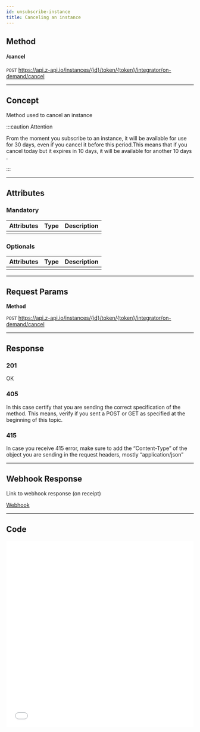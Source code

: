 ```yaml
---
id: unsubscribe-instance
title: Canceling an instance
---
```


## Method

#### /cancel

`POST` https://api.z-api.io/instances/{id}/token/{token}/integrator/on-demand/cancel

---

## Concept

Method used to cancel an instance 

:::caution Attention

From the moment you subscribe to an instance, it will be available for use for 30 days, even if you cancel it before this period.This means that if you cancel today but it expires in 10 days, it will be available for another 10 days .

:::

---

## Attributes

### Mandatory

| Attributes| Type | Description |
| :-------- | :--: | :-------- |
|           |      |           |

### Optionals

| Attributes| Type | Description |
| :-------- | :--: | :-------- |
|           |      |           |

---

## Request Params

**Method**

`POST` https://api.z-api.io/instances/{id}/token/{token}/integrator/on-demand/cancel

---

## Response

### 201

OK

### 405

In this case certify that you are sending the correct specification of the method. This means, verify if you sent a POST or GET as specified at the beginning of this topic.

### 415

In case you receive 415 error, make sure to add the “Content-Type” of the object you are sending in the request headers, mostly “application/json”

---

## Webhook Response

Link to webhook response (on receipt)

[Webhook](../webhooks/on-message-received#response)

---

## Code

<iframe src="//api.apiembed.com/?source=https://raw.githubusercontent.com/Z-API/z-api-docs/main/json-examples/unsubscribe-instance.json&targets=all" frameborder="0" scrolling="no" width="100%" height="500px" seamless></iframe>
